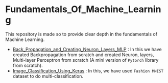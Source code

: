 # Fundamentals_Of_Machine_Learning
This repository is made so to provide clear depth in the fundamentals of Machine Learning.

* <a href="https://github.com/RustyGrackle/Fundamentals_Of_Machine_Learning/blob/main/Back_Propagation_and_Creating_Neuron_Layers_MLP.ipynb">Back_Propagation_and_Creating_Neuron_Layers_MLP</a> : In this we have created Backpropagation from scratch and created Neuron, layers, Multi-layer Perceptron from scratch (A mini version of `Pytorch` library from scratch).
* <a href="https://github.com/RustyGrackle/Fundamentals_Of_Machine_Learning/blob/main/Image_Classification_Using_Keras.ipynb">Image_Classification_Using_Keras</a> : In this, we have used `Fashion MNIST` dataset to do multi-classification.
